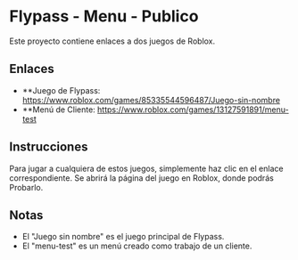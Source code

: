 # Flypass - Menu - Publico

Este proyecto contiene enlaces a dos juegos de Roblox.

## Enlaces

* **Juego de Flypass: https://www.roblox.com/games/85335544596487/Juego-sin-nombre
* **Menú de Cliente: https://www.roblox.com/games/13127591891/menu-test

## Instrucciones

Para jugar a cualquiera de estos juegos, simplemente haz clic en el enlace correspondiente. Se abrirá la página del juego en Roblox, donde podrás Probarlo.

## Notas

* El "Juego sin nombre" es el juego principal de Flypass.
* El "menu-test" es un menú creado como trabajo de un cliente.
